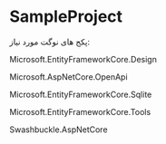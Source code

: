# SampleProject

پکج های نوگت مورد نیاز:

Microsoft.EntityFrameworkCore.Design

Microsoft.AspNetCore.OpenApi

Microsoft.EntityFrameworkCore.Sqlite

Microsoft.EntityFrameworkCore.Tools

Swashbuckle.AspNetCore
